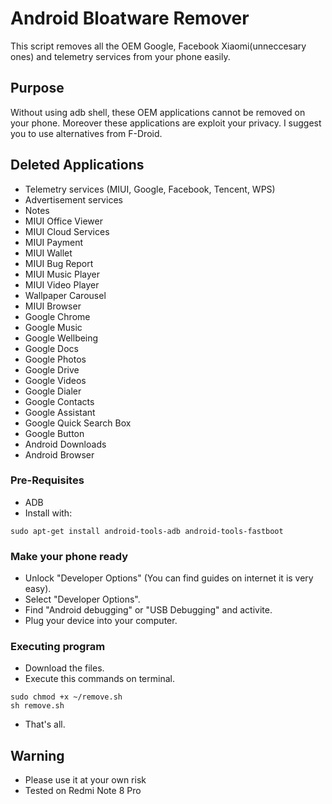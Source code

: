 # Android Bloatware Remover

This script removes all the OEM Google, Facebook Xiaomi(unneccesary ones) and telemetry services from your phone easily.
## Purpose  
Without using adb shell, these OEM applications cannot be removed on your phone. Moreover these applications are exploit your privacy. I suggest you to use alternatives from F-Droid.

## Deleted Applications
* Telemetry services (MIUI, Google, Facebook, Tencent, WPS)
* Advertisement services
* Notes
* MIUI Office Viewer
* MIUI Cloud Services
* MIUI Payment
* MIUI Wallet
* MIUI Bug Report
* MIUI Music Player
* MIUI Video Player
* Wallpaper Carousel 
* MIUI Browser
* Google Chrome
* Google Music
* Google Wellbeing
* Google Docs
* Google Photos
* Google Drive
* Google Videos
* Google Dialer
* Google Contacts
* Google Assistant
* Google Quick Search Box
* Google Button
* Android Downloads
* Android Browser

### Pre-Requisites 
* ADB 
* Install with:

```
sudo apt-get install android-tools-adb android-tools-fastboot
```
### Make your phone ready
* Unlock "Developer Options" (You can find guides on internet it is very easy).
* Select "Developer Options".
* Find "Android debugging" or "USB Debugging" and activite.
* Plug your device into your computer.


### Executing program

* Download the files.
* Execute this commands on terminal.
```
sudo chmod +x ~/remove.sh
sh remove.sh
```
* That's all.

## Warning

* Please use it at your own risk
* Tested on Redmi Note 8 Pro 

